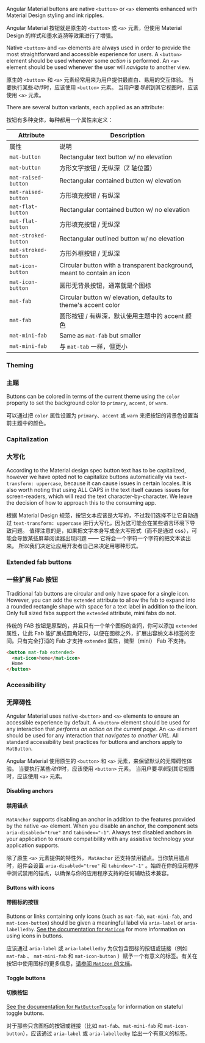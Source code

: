Angular Material buttons are native `<button>` or `<a>` elements enhanced with Material Design
styling and ink ripples.

Angular Material 按钮就是原生的 `<button>` 或 `<a>` 元素，但使用 Material Design 的样式和墨水涟漪等效果进行了增强。

<!-- example(button-overview) -->

Native `<button>` and `<a>` elements are always used in order to provide the most straightforward
and accessible experience for users. A `<button>` element should be used whenever some _action_
is performed. An `<a>` element should be used whenever the user will _navigate_ to another view.

原生的 `<button>` 和 `<a>` 元素经常用来为用户提供最直白、易用的交互体验。
当要执行某些*动作*时，应该使用 `<button>` 元素。
当用户要*导航*到其它视图时，应该使用 `<a>` 元素。

There are several button variants, each applied as an attribute:

按钮有多种变体，每种都用一个属性来定义：

| Attribute            | Description                                                             |
| -------------------- | ----------------------------------------------------------------------- |
| 属性                 | 说明                                                                    |
| `mat-button`         | Rectangular text button w/ no elevation                                 |
| `mat-button`         | 方形文字按钮 / 无纵深（Z 轴位置）                                       |
| `mat-raised-button`  | Rectangular contained button w/ elevation                               |
| `mat-raised-button`  | 方形填充按钮 / 有纵深                                                   |
| `mat-flat-button`    | Rectangular contained button w/ no elevation                            |
| `mat-flat-button`    | 方形填充按钮 / 无纵深                                                   |
| `mat-stroked-button` | Rectangular outlined button w/ no elevation                             |
| `mat-stroked-button` | 方形外框按钮 / 无纵深                                                   |
| `mat-icon-button`    | Circular button with a transparent background, meant to contain an icon |
| `mat-icon-button`    | 圆形无背景按钮，通常就是个图标                                          |
| `mat-fab`            | Circular button w/ elevation, defaults to theme's accent color          |
| `mat-fab`            | 圆形按钮 / 有纵深，默认使用主题中的 accent 颜色                         |
| `mat-mini-fab`       | Same as `mat-fab` but smaller                                           |
| `mat-mini-fab`       | 与 `mat-tab` 一样，但更小                                               |

### Theming

### 主题

Buttons can be colored in terms of the current theme using the `color` property to set the
background color to `primary`, `accent`, or `warn`.

可以通过把 `color` 属性设置为 `primary`、`accent` 或 `warn` 来把按钮的背景色设置当前主题中的颜色。

### Capitalization

### 大写化

According to the Material design spec button text has to be capitalized, however we have opted not
to capitalize buttons automatically via `text-transform: uppercase`, because it can cause issues in
certain locales. It is also worth noting that using ALL CAPS in the text itself causes issues for
screen-readers, which will read the text character-by-character. We leave the decision of how to
approach this to the consuming app.

根据 Material Design 规范，按钮文本应该是大写的，不过我们选择不让它自动通过 `text-transform: uppercase` 进行大写化，因为这可能会在某些语言环境下导致问题。
值得注意的是，如果把文字本身写成全大写形式（而不是通过 css），可能会导致某些屏幕阅读器出现问题 —— 它将会一个字符一个字符的把文本读出来。
所以我们决定让应用开发者自己来决定用哪种形式。

### Extended fab buttons

### 一些扩展 Fab 按钮

Traditional fab buttons are circular and only have space for a single icon. However, you can add the
`extended` attribute to allow the fab to expand into a rounded rectangle shape with space for a text
label in addition to the icon. Only full sized fabs support the `extended` attribute, mini fabs do
not.

传统的 FAB 按钮是原型的，并且只有一个单个图标的空间，你可以添加 `extended` 属性，让此 Fab 能扩展成圆角矩形，以便在图标之外，扩展出容纳文本标签的空间。只有完全打消的 Fab 才支持 `extended` 属性，微型（mini） Fab 不支持。

```html
<button mat-fab extended>
  <mat-icon>home</mat-icon>
  Home
</button>
```

### Accessibility

### 无障碍性

Angular Material uses native `<button>` and `<a>` elements to ensure an accessible experience by
default. A `<button>` element should be used for any interaction that _performs an action on the
current page_. An `<a>` element should be used for any interaction that _navigates to another
URL_. All standard accessibility best practices for buttons and anchors apply to `MatButton`.

Angular Material 使用原生的 `<button>` 和 `<a>` 元素，来保留默认的无障碍性体验。
当要执行某些*动作*时，应该使用 `<button>` 元素。
当用户要*导航*到其它视图时，应该使用 `<a>` 元素。

#### Disabling anchors

#### 禁用锚点

`MatAnchor` supports disabling an anchor in addition to the features provided by the native
`<a>` element. When you disable an anchor, the component sets `aria-disabled="true"` and
`tabindex="-1"`. Always test disabled anchors in your application to ensure compatibility
with any assistive technology your application supports.

除了原生 `<a>` 元素提供的特性外， `MatAnchor` 还支持禁用锚点。当你禁用锚点时，组件会设置 `aria-disabled="true"` 和 `tabindex="-1"` 。始终在你的应用程序中测试禁用的锚点，以确保与你的应用程序支持的任何辅助技术兼容。

#### Buttons with icons

#### 带图标的按钮

Buttons or links containing only icons (such as `mat-fab`, `mat-mini-fab`, and `mat-icon-button`)
should be given a meaningful label via `aria-label` or `aria-labelledby`. [See the documentation
for `MatIcon`](https://material.angular.io/components/icon) for more
information on using icons in buttons.

应该通过 `aria-label` 或 `aria-labelledby` 为仅包含图标的按钮或链接（例如 `mat-fab` 、 `mat-mini-fab` 和 `mat-icon-button` ）赋予一个有意义的标签。有关在按钮中使用图标的更多信息，[请参阅 `MatIcon` 的文档](https://material.angular.io/components/icon)。

#### Toggle buttons

#### 切换按钮

[See the documentation for `MatButtonToggle`](https://material.angular.io/components/button-toggle)
for information on stateful toggle buttons.

对于那些只含图标的按钮或链接（比如 `mat-fab`、`mat-mini-fab` 和 `mat-icon-button`），应该通过 `aria-label` 或 `aria-labelledby` 给出一个有意义的标签。
